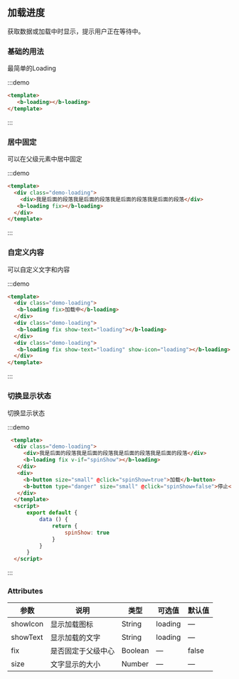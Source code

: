 ## 加载进度

获取数据或加载中时显示，提示用户正在等待中。

### 基础的用法

最简单的Loading

:::demo 

```html
<template>
   <b-loading></b-loading>
</template>
```
:::

### 居中固定

可以在父级元素中居中固定

:::demo 

```html
<template>
  <div class="demo-loading">
    <div>我是后面的段落我是后面的段落我是后面的段落我是后面的段落</div>
   <b-loading fix></b-loading>
  </div>
</template>
```
:::

### 自定义内容

可以自定义文字和内容

:::demo 

```html
<template>
  <div class="demo-loading">
   <b-loading fix>加载中</b-loading>
  </div>
  <div class="demo-loading">
   <b-loading fix show-text="loading"></b-loading>
  </div>
  <div class="demo-loading">
   <b-loading fix show-text="loading" show-icon="loading"></b-loading>
  </div>
</template>
```
:::

### 切换显示状态

切换显示状态

:::demo 

```html
 <template>
  <div class="demo-loading">
     <div>我是后面的段落我是后面的段落我是后面的段落我是后面的段落</div>
     <b-loading fix v-if="spinShow"></b-loading>
   </div>
   <div>
     <b-button size="small" @click="spinShow=true">加载</b-button>
     <b-button type="danger" size="small" @click="spinShow=false">停止</b-button>
   </div>
  </template>
  <script>
      export default {
          data () {
              return {
                  spinShow: true
              }
          }
      }
  </script>
```
:::

### Attributes

| 参数      | 说明    | 类型      | 可选值       | 默认值   |
|---------- |-------- |---------- |-------------  |-------- |
| showIcon     |  显示加载图标   | String  |   loading        |   —   |
| showText   |  显示加载的文字   | String  |   loading  |  —    |
| fix   |  是否固定于父级中心   | Boolean  |   —   | false   |
| size  |  文字显示的大小  | Number  |   —   |  —    |
